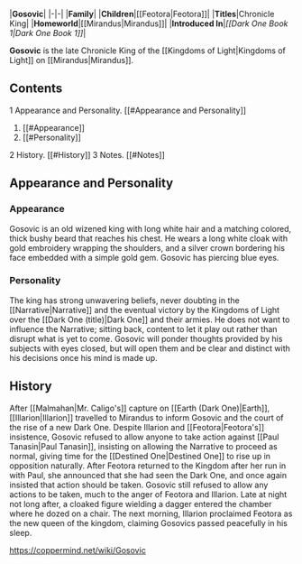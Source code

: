 |**Gosovic**|
|-|-|
|**Family**|
|**Children**|[[Feotora\|Feotora]]|
|**Titles**|Chronicle King|
|**Homeworld**|[[Mirandus\|Mirandus]]|
|**Introduced In**|*[[Dark One Book 1\|Dark One Book 1]]*|

**Gosovic** is the late Chronicle King of the [[Kingdoms of Light\|Kingdoms of Light]] on [[Mirandus\|Mirandus]].

## Contents

1 Appearance and Personality. [[#Appearance and Personality]] 

1. [[#Appearance]] 
1. [[#Personality]] 


2 History. [[#History]] 
3 Notes. [[#Notes]] 


## Appearance and Personality
### Appearance
Gosovic is an old wizened king with long white hair and a matching colored, thick bushy beard that reaches his chest. He wears a long white cloak with gold embroidery wrapping the shoulders, and a silver crown bordering his face embedded with a simple gold gem. Gosovic has piercing blue eyes.

### Personality
The king has strong unwavering beliefs, never doubting in the [[Narrative\|Narrative]] and the eventual victory by the Kingdoms of Light over the [[Dark One (title)\|Dark One]] and their armies. He does not want to influence the Narrative; sitting back, content to let it play out rather than disrupt what is yet to come. Gosovic will ponder thoughts provided by his subjects with eyes closed, but will open them and be clear and distinct with his decisions once his mind is made up.

## History
After [[Malmahan\|Mr. Caligo's]] capture on [[Earth (Dark One)\|Earth]], [[Illarion\|Illarion]] travelled to Mirandus to inform Gosovic and the court of the rise of a new Dark One. Despite Illarion and [[Feotora\|Feotora's]] insistence, Gosovic refused to allow anyone to take action against [[Paul Tanasin\|Paul Tanasin]], insisting on allowing the Narrative to proceed as normal, giving time for the [[Destined One\|Destined One]] to rise up in opposition naturally.
After Feotora returned to the Kingdom after her run in with Paul, she announced that she had seen the Dark One, and once again insisted that action should be taken. Gosovic still refused to allow any actions to be taken, much to the anger of Feotora and Illarion. Late at night not long after, a cloaked figure wielding a dagger entered the chamber where he dozed on a chair. The next morning, Illarion proclaimed Feotora as the new queen of the kingdom, claiming Gosovics passed peacefully in his sleep.



https://coppermind.net/wiki/Gosovic